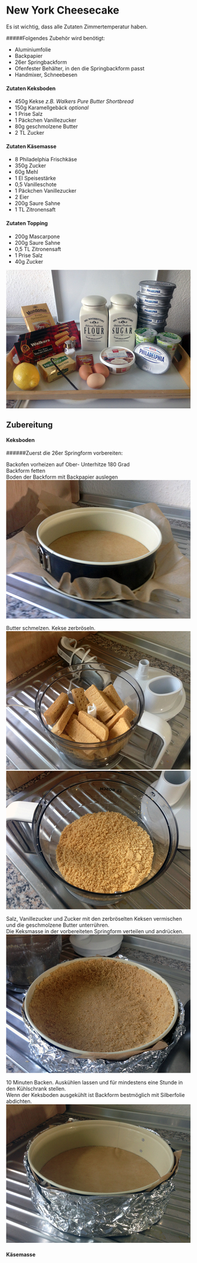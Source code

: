 # New York Cheesecake

Es ist wichtig, dass alle Zutaten Zimmertemperatur haben.  

#####Folgendes Zubehör wird benötigt:

* Aluminiumfolie
* Backpapier
* 26er Springbackform
* Ofenfester Behälter, in den die Springbackform passt
* Handmixer, Schneebesen

#### Zutaten Keksboden

* 450g Kekse *z.B. Walkers Pure Butter Shortbread*
* 150g Karamellgebäck *optional*
* 1 Prise Salz
* 1 Päckchen Vanillezucker
* 80g geschmolzene Butter
* 2 TL Zucker

#### Zutaten Käsemasse

* 8 Philadelphia Frischkäse
* 350g Zucker
* 60g Mehl
* 1 El Speisestärke
* 0,5 Vanilleschote
* 1 Päckchen Vanillezucker
* 2 Eier
* 200g Saure Sahne
* 1 TL Zitronensaft

#### Zutaten Topping

* 200g Mascarpone
* 200g Saure Sahne
* 0,5 TL Zitronensaft
* 1 Prise Salz
* 40g Zucker  

![Zutaten](img/zutaten.jpg)


## Zubereitung

#### Keksboden
######Zuerst die 26er Springform vorbereiten:

Backofen vorheizen auf Ober- Unterhitze 180 Grad  
Backform fetten  
Boden der Backform mit Backpapier auslegen  
![Form1](img/form1.jpg)

Butter schmelzen. Kekse zerbröseln. 
![Kekse1](img/kekse1.jpg)
![Kekse2](img/kekse2.jpg)

Salz, Vanillezucker und Zucker mit den zerbröselten Keksen vermischen und die geschmolzene Butter unterrühren.  
Die Keksmasse in der vorbereiteten Springform verteilen und andrücken.
![Keksboden](img/keksboden.jpg)

10 Minuten Backen. Auskühlen lassen und für mindestens eine Stunde in den Kühlschrank stellen.  
Wenn der Keksboden ausgekühlt ist Backform bestmöglich mit Silberfolie abdichten.
![Form2](img/form2.jpg)

#### Käsemasse
